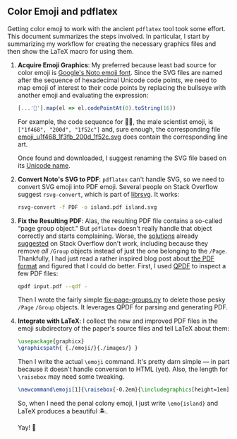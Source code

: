 ## Color Emoji and pdflatex

Getting color emoji to work with the ancient `pdflatex` tool took some effort.
This document summarizes the steps involved. In particular, I start by
summarizing my workflow for creating the necessary graphics files and then show
the LaTeX macro for using them.

 1. __Acquire Emoji Graphics__: My preferred because least bad source for color
    emoji is [Google's Noto emoji
    font](https://github.com/googlefonts/noto-emoji). Since the SVG files are
    named after the sequence of hexadecimal Unicode code points, we need to map
    emoji of interest to their code points by replacing the bullseye with
    another emoji and evaluating the expression:

    ```js
    [...'🎯'].map(el => el.codePointAt(0).toString(16))
    ```

    For example, the code sequence for 👨‍🔬, the male scientist emoji, is
    `["1f468", "200d", "1f52c"]` and, sure enough, the corresponding file
    [emoji_u1f468_1f3fb_200d_1f52c.svg](https://raw.githubusercontent.com/googlefonts/noto-emoji/main/svg/emoji_u1f468_1f3fb_200d_1f52c.svg)
    does contain the corresponding line art.

    Once found and downloaded, I suggest renaming the SVG file based on its
    [Unicode name](https://unicode.org/emoji/charts/emoji-list.html).

 2. __Convert Noto's SVG to PDF__: `pdflatex` can't handle SVG, so we need to
    convert SVG emoji into PDF emoji. Several people on Stack Overflow suggest
    `rsvg-convert`, which is part of
    [librsvg](https://gitlab.gnome.org/GNOME/librsvg). It works:

    ```bash
    rsvg-convert -f PDF -o island.pdf island.svg
    ```

 3. __Fix the Resulting PDF__: Alas, the resulting PDF file contains a so-called
    “page group object.” But `pdflatex` doesn't really handle that object
    correctly and starts complaining. Worse, the
    [solutions](https://tex.stackexchange.com/questions/183149/cant-silence-a-pdftex-pdf-inclusion-multiple-pdfs-with-page-group-error)
    already
    [suggested](https://tex.stackexchange.com/questions/76273/multiple-pdfs-with-page-group-included-in-a-single-page-warning)
    on Stack Overflow don't work, including because they remove *all* `/Group`
    objects instead of just the one belonging to the `/Page`. Thankfully, I had
    just read a rather inspired blog post about [the PDF
    format](https://web.archive.org/web/20140502013429/http://jimpravetz.com/blog/2012/12/in-defense-of-cos/)
    and figured that I could do better. First, I used
    [QPDF](https://github.com/qpdf/qpdf) to inspect a few PDF files:

    ```bash
    qpdf input.pdf --qdf -
    ```

    Then I wrote the fairly simple [fix-page-groups.py](fix-page-groups.py) to
    delete those pesky `/Page` `/Group` objects. It leverages QPDF for parsing
    and generating PDF.

 4. __Integrate with LaTeX__: I collect the new and improved PDF files in the
    emoji subdirectory of the paper's source files and tell LaTeX about them:

    ```latex
    \usepackage{graphicx}
    \graphicspath{ {./emoji/}{./images/} }
    ```

    Then I write the actual `\emoji` command. It's pretty darn simple — in part
    because it doesn't handle conversion to HTML (yet). Also, the length for
    `\raisebox` may need some tweaking.

    ```latex
    \newcommand\emoji[1]{\raisebox{-0.2em}{\includegraphics[height=1em]{{#1}}}}
    ```

    So, when I need the penal colony emoji, I just write `\emo{island}` and
    LaTeX produces a beautiful 🏝️.

    Yay! 🎉
